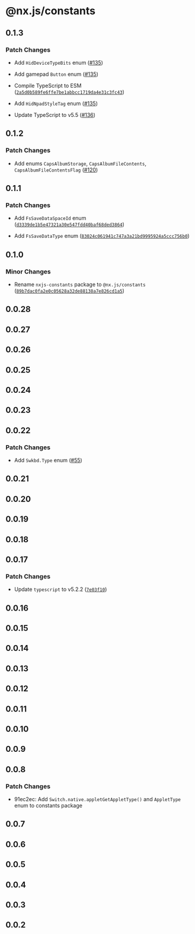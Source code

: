 # @nx.js/constants

## 0.1.3

### Patch Changes

- Add `HidDeviceTypeBits` enum ([#135](https://github.com/TooTallNate/nx.js/pull/135))

- Add gamepad `Button` enum ([#135](https://github.com/TooTallNate/nx.js/pull/135))

- Compile TypeScript to ESM ([`2a5d0b589fe6ffe7be1abbcc1719da4e31c3fc43`](https://github.com/TooTallNate/nx.js/commit/2a5d0b589fe6ffe7be1abbcc1719da4e31c3fc43))

- Add `HidNpadStyleTag` enum ([#135](https://github.com/TooTallNate/nx.js/pull/135))

- Update TypeScript to v5.5 ([#136](https://github.com/TooTallNate/nx.js/pull/136))

## 0.1.2

### Patch Changes

- Add enums `CapsAlbumStorage`, `CapsAlbumFileContents`, `CapsAlbumFileContentsFlag` ([#120](https://github.com/TooTallNate/nx.js/pull/120))

## 0.1.1

### Patch Changes

- Add `FsSaveDataSpaceId` enum ([`d3339de1b5e47321a30e547fdd40baf68ded3864`](https://github.com/TooTallNate/nx.js/commit/d3339de1b5e47321a30e547fdd40baf68ded3864))

- Add `FsSaveDataType` enum ([`83024c061941c747a3a21bd9995924a5ccc756b0`](https://github.com/TooTallNate/nx.js/commit/83024c061941c747a3a21bd9995924a5ccc756b0))

## 0.1.0

### Minor Changes

- Rename `nxjs-constants` package to `@nx.js/constants` ([`89b7dac0fa2e0c05628a32de88138a7e826cd1a5`](https://github.com/TooTallNate/nx.js/commit/89b7dac0fa2e0c05628a32de88138a7e826cd1a5))

## 0.0.28

## 0.0.27

## 0.0.26

## 0.0.25

## 0.0.24

## 0.0.23

## 0.0.22

### Patch Changes

- Add `Swkbd.Type` enum ([#55](https://github.com/TooTallNate/nx.js/pull/55))

## 0.0.21

## 0.0.20

## 0.0.19

## 0.0.18

## 0.0.17

### Patch Changes

- Update `typescript` to v5.2.2 ([`7e03f10`](https://github.com/TooTallNate/nx.js/commit/7e03f10787a30087d40509fef563c1349bb9b860))

## 0.0.16

## 0.0.15

## 0.0.14

## 0.0.13

## 0.0.12

## 0.0.11

## 0.0.10

## 0.0.9

## 0.0.8

### Patch Changes

- 91ec2ec: Add `Switch.native.appletGetAppletType()` and `AppletType` enum to constants package

## 0.0.7

## 0.0.6

## 0.0.5

## 0.0.4

## 0.0.3

## 0.0.2
